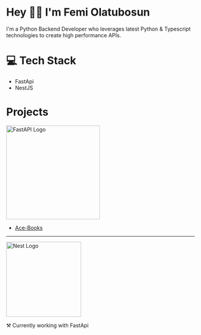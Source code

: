 <h1>Hey 🙋‍♂️ I'm Femi Olatubosun </h1>
<p>I'm a Python Backend Developer who leverages latest Python & Typescript technologies to create high performance APIs.
</p>

### 
# 💻 Tech Stack
- FastApi
- NestJS


# Projects

<p align="left">
  <img src="https://camo.githubusercontent.com/86d9ca3437f5034da052cf0fd398299292aab0e4479b58c20f2fc37dd8ccbe05/68747470733a2f2f666173746170692e7469616e676f6c6f2e636f6d2f696d672f6c6f676f2d6d617267696e2f6c6f676f2d7465616c2e706e67" width="250" alt="FastAPI Logo" />
</p>

- [Ace-Books](https://github.com/femiolatubosun/ace-books)
-----

<p align="left">
  <img src="https://nestjs.com/img/logo-small.svg" width="200" alt="Nest Logo" />
</p>



⚒ Currently working with FastApi


